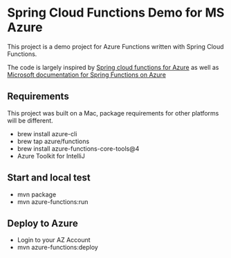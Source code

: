 # Spring Cloud Functions Demo for MS Azure

This project is a demo project for Azure Functions written with Spring Cloud Functions.

The code is largely inspired by 
[Spring cloud functions for Azure](https://github.com/spring-cloud/spring-cloud-function/tree/main/spring-cloud-function-samples/function-sample-azure)
as well as
[Microsoft documentation for Spring Functions on Azure](https://learn.microsoft.com/de-de/azure/developer/java/spring-framework/getting-started-with-spring-cloud-function-in-azure?toc=%2Fazure%2Fazure-functions%2Ftoc.json)

## Requirements

This project was built on a Mac, package requirements for other platforms will be different.

* brew install azure-cli
* brew tap azure/functions
* brew install azure-functions-core-tools@4
* Azure Toolkit for IntelliJ

## Start and local test

* mvn package
* mvn azure-functions:run

## Deploy to Azure

* Login to your AZ Account
* mvn azure-functions:deploy